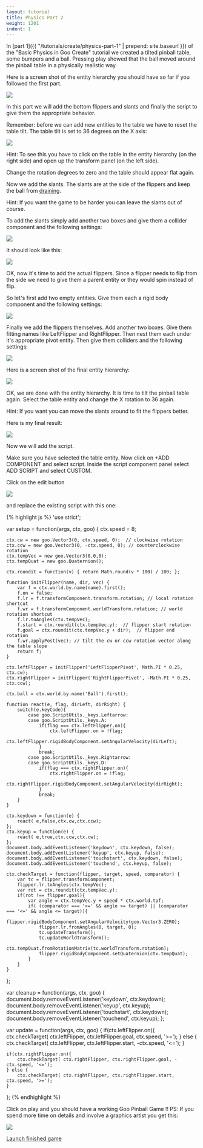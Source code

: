 ```yaml
---
layout: tutorial
title: Physics Part 2
weight: 1201
indent: 1
---
```

In [part 1]({{ "/tutorials/create/physics-part-1" | prepend: site.baseurl }}) of the "Basic Physics in Goo Create" tutorial we created a tilted pinball table, some bumpers and a ball. Pressing play showed that the ball moved around the pinball table in a physically realistic way.  

Here is a screen shot of the entity hierarchy you should have so far if you followed the first part.  

![](FlipperHierarchy.png)

In this part we will add the bottom flippers and slants and finally the script to give them the appropriate behavior.  

Remember: before we can add new entities to the table we have to reset the table tilt. The table tilt is set to 36 degrees on the X axis:  

![](FlipperTableTilt.jpg)

Hint: To see this you have to click on the table in the entity hierarchy (on the right side) and open up the transform panel (on the left side).  

Change the rotation degrees to zero and the table should appear flat again.  

Now we add the slants. The slants are at the side of the flippers and keep the ball from [draining](https://en.wikipedia.org/wiki/Glossary_of_pinball_terms#D).  

Hint: If you want the game to be harder you can leave the slants out of course.  

To add the slants simply add another two boxes and give them a collider component and the following settings:  

![](FlipperSlants.png)

It should look like this:  

![](FlipperSlants2-300x76.jpg)

OK, now it's time to add the actual flippers. Since a flipper needs to flip from the side we need to give them a parent entity or they would spin instead of flip.  

So let's first add two empty entities. Give them each a rigid body component and the following settings:  

![](FlipperPivots.png)

Finally we add the flippers themselves. Add another two boxes. Give them fitting names like LeftFlipper and RightFlipper. Then nest them each under it's appropriate pivot entity. Then give them colliders and the following settings:  

![](FlipperSettings.png)

Here is a screen shot of the final entity hierarchy:  

![](FlipperFinalHierarchy.jpg)

OK, we are done with the entity hierarchy. It is time to tilt the pinball table again. Select the table entity and change the X rotation to 36 again.  

Hint: If you want you can move the slants around to fit the flippers better.  

Here is my final result:  

![](FlipperFinalTable-780x1024.jpg)

Now we will add the script.  

Make sure you have selected the table entity. Now click on +ADD COMPONENT and select script. Inside the script component panel select ADD SCRIPT and select CUSTOM.  

Click on the edit button  

![](FlipperEditScript.jpg)

and replace the existing script with this one:

{% highlight js %}
'use strict';

var setup = function(args, ctx, goo) {
    ctx.speed = 8;

    ctx.cw = new goo.Vector3(0, ctx.speed, 0);  // clockwise rotation
    ctx.ccw = new goo.Vector3(0, -ctx.speed, 0); // counterclockwise rotation
    ctx.tempVec = new goo.Vector3(0,0,0);
    ctx.tempQuat = new goo.Quaternion();

    ctx.roundit = function(v) { return Math.round(v * 100) / 100; };

    function initFlipper(name, dir, vec) {
        var f = ctx.world.by.name(name).first();
        f.on = false;
        f.lr = f.transformComponent.transform.rotation; // local rotation shortcut
        f.wr = f.transformComponent.worldTransform.rotation; // world rotation shortcut
        f.lr.toAngles(ctx.tempVec);
        f.start = ctx.roundit(ctx.tempVec.y);  // flipper start rotation
        f.goal = ctx.roundit(ctx.tempVec.y + dir);  // flipper end rotation
        f.wr.applyPost(vec); // tilt the cw or ccw rotation vector along the table slope
        return f;
    }

    ctx.leftFlipper = initFlipper('LeftFlipperPivot', Math.PI * 0.25, ctx.cw);
    ctx.rightFlipper = initFlipper('RightFlipperPivot', -Math.PI * 0.25, ctx.ccw);

    ctx.ball = ctx.world.by.name('Ball').first();

    function react(e, flag, dirLeft, dirRight) {
        switch(e.keyCode){
            case goo.ScriptUtils._keys.Leftarrow:
            case goo.ScriptUtils._keys.A:
                if(flag === ctx.leftFlipper.on){
                    ctx.leftFlipper.on = !flag;
                    ctx.leftFlipper.rigidBodyComponent.setAngularVelocity(dirLeft);
                }
                break;
            case goo.ScriptUtils._keys.Rightarrow:
            case goo.ScriptUtils._keys.D:
                if(flag === ctx.rightFlipper.on){
                    ctx.rightFlipper.on = !flag;
                    ctx.rightFlipper.rigidBodyComponent.setAngularVelocity(dirRight);
                }
                break;
        }
    }

    ctx.keydown = function(e) {
        react( e,false,ctx.cw,ctx.ccw);
    };
    ctx.keyup = function(e) {
        react( e,true,ctx.ccw,ctx.cw);
    };
    document.body.addEventListener('keydown', ctx.keydown, false);
    document.body.addEventListener('keyup', ctx.keyup, false);
    document.body.addEventListener('touchstart', ctx.keydown, false);
    document.body.addEventListener('touchend', ctx.keyup, false);

    ctx.checkTarget = function(flipper, target, speed, comparator) {
        var tc = flipper.transformComponent;
        flipper.lr.toAngles(ctx.tempVec);
        var rot = ctx.roundit(ctx.tempVec.y);
        if(rot !== flipper.goal){
            var angle = ctx.tempVec.y + speed * ctx.world.tpf;
            if( (comparator === '>=' && angle >= target) || (comparator === '<=' && angle <= target)){
                flipper.rigidBodyComponent.setAngularVelocity(goo.Vector3.ZERO);
                flipper.lr.fromAngles(0, target, 0);
                tc.updateTransform();
                tc.updateWorldTransform();
                ctx.tempQuat.fromRotationMatrix(tc.worldTransform.rotation);
                flipper.rigidBodyComponent.setQuaternion(ctx.tempQuat);
            }
        }
    }
};

var cleanup = function(args, ctx, goo) {
    document.body.removeEventListener('keydown', ctx.keydown);
    document.body.removeEventListener('keyup', ctx.keyup);
    document.body.removeEventListener('touchstart', ctx.keydown);
    document.body.removeEventListener('touchend', ctx.keyup);
};

var update = function(args, ctx, goo) {
    if(ctx.leftFlipper.on){
        ctx.checkTarget( ctx.leftFlipper, ctx.leftFlipper.goal, ctx.speed, '>=');
    } else {
        ctx.checkTarget( ctx.leftFlipper, ctx.leftFlipper.start, -ctx.speed, '<=');
    }

    if(ctx.rightFlipper.on){
        ctx.checkTarget( ctx.rightFlipper, ctx.rightFlipper.goal, -ctx.speed, '<=');
    } else {
        ctx.checkTarget( ctx.rightFlipper, ctx.rightFlipper.start, ctx.speed, '>=');
    }
};
{% endhighlight %}

Click on play and you should have a working Goo Pinball Game !! PS: If you spend more time on details and involve a graphics artist you get this:

![](FlipperPretty-627x1024.jpg)

<a class="btn btn-primary btn-lg" href="https://c1.goote.ch/05779f4996204f14aabff73ee0333afe.scene">Launch finished game</a>